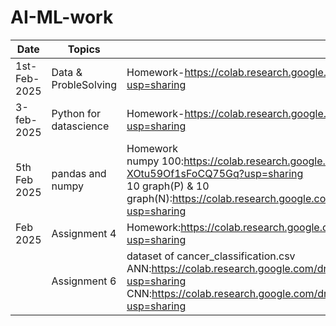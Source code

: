 # AI-ML-work

|Date |Topics|Lerning|
|-----|------|-------|
|1st-Feb-2025|Data & ProbleSolving|Homework-https://colab.research.google.com/drive/1GC9Ty-RC3E5LZy09c-y2Bgt3Kwq_zevp?usp=sharing
|3-feb-2025|Python for datascience|Homework-https://colab.research.google.com/drive/11q67frOQDgwLnaGOFG4ry3cigWiAdqJI?usp=sharing|
|5th Feb 2025|pandas and numpy|Homework<br>numpy 100:https://colab.research.google.com/drive/1oubV8hOB5VV6Q-XOtu59Of1sFoCQ75Gq?usp=sharing<br>10 graph(P) & 10<br>graph(N):https://colab.research.google.com/drive/1zkwzGqAC8TAmzYfnEsAtBJjs70xUY0YW?usp=sharing|
|Feb 2025|Assignment 4|Homework:https://colab.research.google.com/drive/1vc0Zug8O9ONOnDICDEAi7CCTyCtJmc74?usp=sharing|
||Assignment 6|dataset of cancer_classification.csv<br>ANN:https://colab.research.google.com/drive/1PYVwFgCcL7kwlFSKqCpV85IweUae2_1Z?usp=sharing<br>CNN:https://colab.research.google.com/drive/1C5-9FyGaNQQtd2m4AIEvMkE2Tq72dAaU?usp=sharing|
